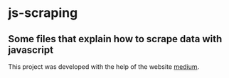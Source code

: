 # js-scraping
## Some files that explain how to scrape data with javascript
This project was developed with the help of the website [medium](https://medium.com/data-scraper-tips-tricks/scraping-data-with-javascript-in-3-minutes-8a7cf8275b31).
